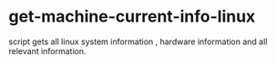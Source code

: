 # get-machine-current-info-linux
script gets all linux system information , hardware information and all relevant information.
